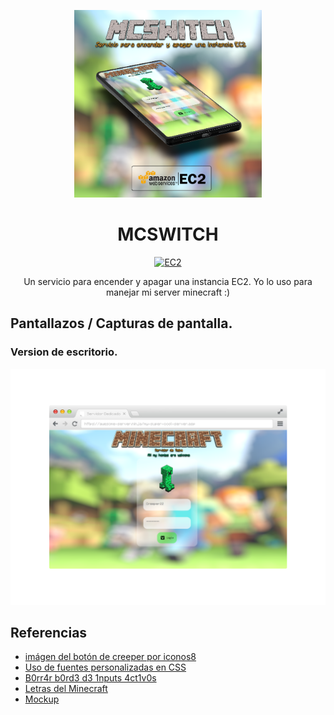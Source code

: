 <p align="center">
  <a href="https://github.com/sebarocks/mcswitch" rel="noopener">
    <img src="./docs/img/banner-cellphone.png" alt="banner-mobile" width="300">
  </a>
</p>

<div align="center">

# MCSWITCH

[![EC2](https://img.shields.io/badge/EC2-AWS-orange.svg)](https://aws.amazon.com/)

</div>

<p align="center">
  Un servicio para encender y apagar una instancia EC2. Yo lo uso para manejar mi server minecraft :)
</p>

## Pantallazos / Capturas de pantalla.

### Version de escritorio.

<p align="center">
  <a href="https://github.com/sebarocks/mcswitch" rel="noopener">
  <img src="./docs/img/banner-desktop.png" alt="Banner-Desktop"></a>
</p>

## Referencias

- [imágen del botón de creeper por iconos8](https://iconos8.es/icons/set/minecraft-creeper)
- [Uso de fuentes personalizadas en CSS](https://www.pagecloud.com/blog/how-to-add-custom-fonts-to-any-website)
- [B0rr4r b0rd3 d3 1nputs 4ct1v0s](https://stackoverflow.com/questions/16156594/how-to-change-border-color-of-textarea-on-focus)
- [Letras del Minecraft](https://textcraft.net/)
- [Mockup](https://previewed.app/)